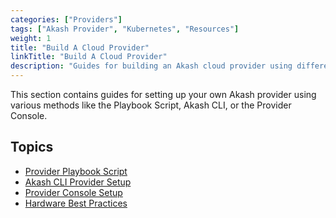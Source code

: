 ```yaml
---
categories: ["Providers"]
tags: ["Akash Provider", "Kubernetes", "Resources"]
weight: 1
title: "Build A Cloud Provider"
linkTitle: "Build A Cloud Provider"
description: "Guides for building an Akash cloud provider using different methods."
---
```


This section contains guides for setting up your own Akash provider using various methods like the Playbook Script, Akash CLI, or the Provider Console.

## Topics

- [Provider Playbook Script](/docs/providers/build-a-cloud-provider/provider-playbook-script/)
- [Akash CLI Provider Setup](/docs/providers/build-a-cloud-provider/akash-cli/)
- [Provider Console Setup](/docs/providers/build-a-cloud-provider/provider-console/)
- [Hardware Best Practices](/docs/providers/build-a-cloud-provider/hardware-best-practices/)